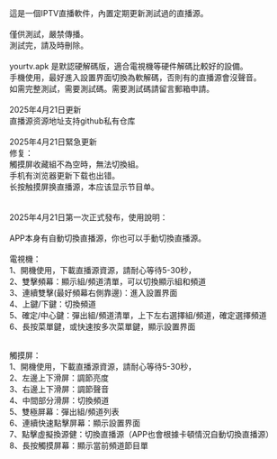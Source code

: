 這是一個IPTV直播軟件，內置定期更新測試過的直播源。<br>
<br>
僅供測試，嚴禁傳播。<br>
測試完，請及時刪除。<br>
<br>
yourtv.apk 是默認硬解碼版，適合電視機等硬件解碼比較好的設備。<br>
手機使用，最好進入設置界面切換為軟解碼，否則有的直播源會沒聲音。<br>
如需完整測試，需要測試碼。需要測試碼請留言郵箱申請。<br>
<br>
2025年4月21日更新<br>
直播源资源地址支持github私有仓库<br><br>
2025年4月21日緊急更新<br>
修复：<br>
觸摸屏收藏組不為空時，無法切換組。<br>
手机有浏览器更新下载也出错。<br>
长按触摸屏换直播源，本应该显示节目单。<br>
<br><br>
2025年4月21日第一次正式發布，使用說明：<br><br>
APP本身有自動切換直播源，你也可以手動切換直播源。<br>
<br>
電視機：<br>
1、開機使用，下載直播源資源，請耐心等待5-30秒，<br>
2、雙擊頻幕：顯示組/頻道清單，可以切換顯示組和頻道<br>
3、連續雙擊(最好頻幕右側靠邊)：進入設置界面<br>
4、上鍵/下鍵：切換頻道<br>
5、確定/中心鍵：彈出組/頻道清單，上下左右選擇組/頻道，確定選擇頻道<br>
6、長按菜單鍵，或快速按多次菜單鍵，顯示設置界面<br>

<br>
觸摸屏：<br>
1、開機使用，下載直播源資源，請耐心等待5-30秒，<br>
2、左邊上下滑屏：調節亮度<br>
3、右邊上下滑屏：調節聲音<br>
4、中間部分滑屏：切換頻道<br>
5、雙極屏幕：彈出組/頻道列表<br>
6、連續快速點擊屏幕：顯示設置界面<br>
7、點擊虛擬換源健：切換直播源（APP也會根據卡頓情況自動切換直播源）<br>
8、長按觸摸屏幕：顯示當前頻道節目單<br>
